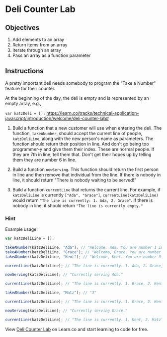 # Deli Counter Lab

## Objectives
1. Add elements to an array
2. Return items from an array
3. Iterate through an array
4. Pass an array as a function parameter

## Instructions

A pretty important deli needs somebody to program the "Take a Number" feature for their counter.

At the beginning of the day, the deli is empty and is represented by an empty array, e.g.,

`var katzDeli = [];`
https://learn.co/tracks/technical-application-javascript/introduction/welcome/deli-counter-lab#
1. Build a function that a new customer will use when entering the deli. The function, `takeANumber`, should accept the current line of people, `katzDeliLine`, along with the new person's name as parameters. The function should return their position in line. And don't go being too programmer-y and give them their index. These are normal people. If they are 7th in line, tell them that. Don't get their hopes up by telling them they are number 6 in line.

2. Build a function `nowServing`. This function should return the first person in line and then remove that individual from the line. If there is nobody in line, it should return "There is nobody waiting to be served!"

3. Build a function `currentLine` that returns the current line. For example, if `katzDeliLine` is currently `["Ada", "Grace"]`, `currentLine(katzDeliLine)` would return `"The line is currently: 1. Ada, 2. Grace"`.  If there is nobody in line, it should return `"The line is currently empty."`

### Hint

Example usage:

```javascript
var katzDeliLine = [];

takeANumber(katzDeliLine, "Ada"); // "Welcome, Ada. You are number 1 in line."
takeANumber(katzDeliLine, "Grace"); // "Welcome, Grace. You are number 2 in line."
takeANumber(katzDeliLine, "Kent"); // "Welcome, Kent. You are number 3 in line."

currentLine(katzDeliLine); // "The line is currently: 1. Ada, 2. Grace, 3. Kent"

nowServing(katzDeliLine); // "Currently serving Ada."

currentLine(katzDeliLine); // "The line is currently: 1. Grace, 2. Kent"

takeANumber(katzDeliLine, "Matz"); // "3"

currentLine(katzDeliLine); // "The line is currently: 1. Grace, 2. Kent, 3. Matz"

nowServing(katzDeliLine); // "Currently serving Grace."

currentLine(katzDeliLine); // "The line is currently: 1. Kent, 2. Matz"
```

<p data-visibility='hidden'>View <a href='https://learn.co/lessons/js-deli-counter' title='Deli Counter Lab'>Deli Counter Lab</a> on Learn.co and start learning to code for free.</p>
